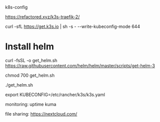 k8s-config

https://refactored.xyz/k3s-traefik-2/

curl -sfL https://get.k3s.io | sh -s - --write-kubeconfig-mode 644

# Install helm

curl -fsSL -o get_helm.sh https://raw.githubusercontent.com/helm/helm/master/scripts/get-helm-3


chmod 700 get_helm.sh

./get_helm.sh

export KUBECONFIG=/etc/rancher/k3s/k3s.yaml


monitoring:
uptime kuma

file sharing:
https://nextcloud.com/

